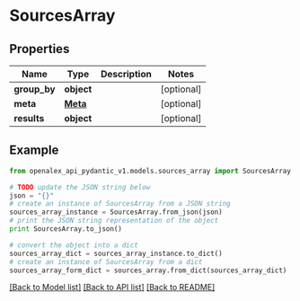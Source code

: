 # SourcesArray


## Properties
Name | Type | Description | Notes
------------ | ------------- | ------------- | -------------
**group_by** | **object** |  | [optional] 
**meta** | [**Meta**](Meta.md) |  | [optional] 
**results** | **object** |  | [optional] 

## Example

```python
from openalex_api_pydantic_v1.models.sources_array import SourcesArray

# TODO update the JSON string below
json = "{}"
# create an instance of SourcesArray from a JSON string
sources_array_instance = SourcesArray.from_json(json)
# print the JSON string representation of the object
print SourcesArray.to_json()

# convert the object into a dict
sources_array_dict = sources_array_instance.to_dict()
# create an instance of SourcesArray from a dict
sources_array_form_dict = sources_array.from_dict(sources_array_dict)
```
[[Back to Model list]](../README.md#documentation-for-models) [[Back to API list]](../README.md#documentation-for-api-endpoints) [[Back to README]](../README.md)


